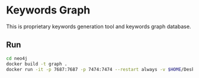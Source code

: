 # Keywords Graph

This is proprietary keywords generation tool and keywords graph database.

## Run

```bash
cd neo4j
docker build -t graph .
docker run -it -p 7687:7687 -p 7474:7474 --restart always -v $HOME/Desktop/keywords-graph/.data/keywords:/data --name graph -d graph
```
